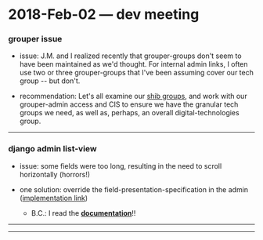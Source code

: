 2018-Feb-02 — dev meeting
=========================

### grouper issue

- issue: J.M. and I realized recently that grouper-groups don't seem to have been maintained as we'd thought. For internal admin links, I often use two or three grouper-groups that I've been assuming cover our tech group -- but don't.

- recommendation: Let's all examine our [shib groups](https://library.brown.edu/easyaccess/find/my_info/), and work with our grouper-admin access and CIS to ensure we have the granular tech groups we need, as well as, perhaps, an overall digital-technologies group.

---


### django admin list-view

- issue: some fields were too long, resulting in the need to scroll horizontally (horrors!)

- one solution: override the field-presentation-specification in the admin ([implementation link](https://github.com/birkin/site_checker_project/blob/0c97a5954b9f10afaa303705dfdbe5630563b1d5/site_checker_app/admin.py#L12-L20))
    - B.C.: I read the [__documentation__](https://docs.djangoproject.com/en/1.11/ref/contrib/admin/#django.contrib.admin.ModelAdmin.list_display)!!

---
---
